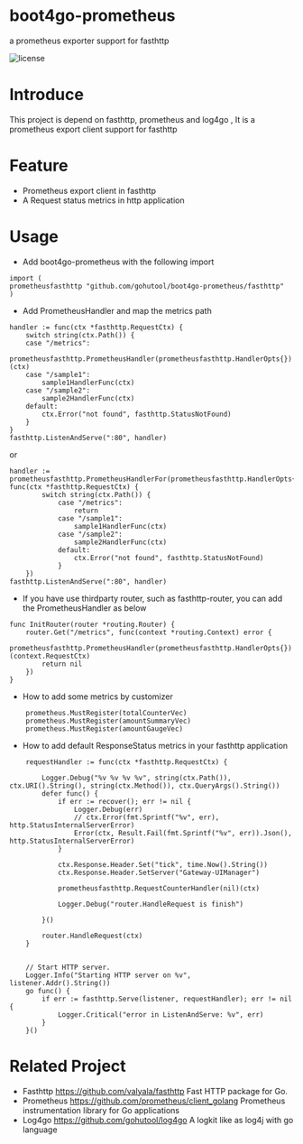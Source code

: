 # boot4go-prometheus
a prometheus exporter support for fasthttp


![license](https://img.shields.io/badge/license-Apache--2.0-green.svg)

# Introduce
This project is depend on fasthttp, prometheus and log4go , It is a prometheus export client support for fasthttp

# Feature
- Prometheus export client in fasthttp
- A Request status metrics in http application

# Usage
- Add boot4go-prometheus with the following import

```
import (
prometheusfasthttp "github.com/gohutool/boot4go-prometheus/fasthttp"
)
```

- Add PrometheusHandler and map the metrics path 

```
handler := func(ctx *fasthttp.RequestCtx) {
	switch string(ctx.Path()) {
	case "/metrics":
		prometheusfasthttp.PrometheusHandler(prometheusfasthttp.HandlerOpts{})(ctx)
	case "/sample1":
		sample1HandlerFunc(ctx)
	case "/sample2":
		sample2HandlerFunc(ctx)
	default:
		ctx.Error("not found", fasthttp.StatusNotFound)
	}
}
fasthttp.ListenAndServe(":80", handler)
```

or

```
handler := prometheusfasthttp.PrometheusHandlerFor(prometheusfasthttp.HandlerOpts{}, func(ctx *fasthttp.RequestCtx) {
		switch string(ctx.Path()) {
            case "/metrics":
                return
            case "/sample1":
                sample1HandlerFunc(ctx)
            case "/sample2":
                sample2HandlerFunc(ctx)
            default:
                ctx.Error("not found", fasthttp.StatusNotFound)
            }
	})
fasthttp.ListenAndServe(":80", handler)
```

- If you have use thirdparty router, such as fasthttp-router, you can add the PrometheusHandler as below

```
func InitRouter(router *routing.Router) {
	router.Get("/metrics", func(context *routing.Context) error {
		prometheusfasthttp.PrometheusHandler(prometheusfasthttp.HandlerOpts{})(context.RequestCtx)
		return nil
	})
}
```

- How to add some metrics by customizer

```
    prometheus.MustRegister(totalCounterVec)
	prometheus.MustRegister(amountSummaryVec)
	prometheus.MustRegister(amountGaugeVec)
```

- How to add default ResponseStatus metrics in your fasthttp application

```
	requestHandler := func(ctx *fasthttp.RequestCtx) {

		Logger.Debug("%v %v %v %v", string(ctx.Path()), ctx.URI().String(), string(ctx.Method()), ctx.QueryArgs().String())
		defer func() {
			if err := recover(); err != nil {
				Logger.Debug(err)
				// ctx.Error(fmt.Sprintf("%v", err), http.StatusInternalServerError)
				Error(ctx, Result.Fail(fmt.Sprintf("%v", err)).Json(), http.StatusInternalServerError)
			}

			ctx.Response.Header.Set("tick", time.Now().String())
			ctx.Response.Header.SetServer("Gateway-UIManager")

			prometheusfasthttp.RequestCounterHandler(nil)(ctx)

			Logger.Debug("router.HandleRequest is finish")

		}()

		router.HandleRequest(ctx)
	}
	
	
	// Start HTTP server.
	Logger.Info("Starting HTTP server on %v", listener.Addr().String())
	go func() {
		if err := fasthttp.Serve(listener, requestHandler); err != nil {
			Logger.Critical("error in ListenAndServe: %v", err)
		}
	}()
```


# Related Project

- Fasthttp  https://github.com/valyala/fasthttp  Fast HTTP package for Go.
- Prometheus https://github.com/prometheus/client_golang  Prometheus instrumentation library for Go applications
- Log4go https://github.com/gohutool/log4go A logkit like as log4j with go language
